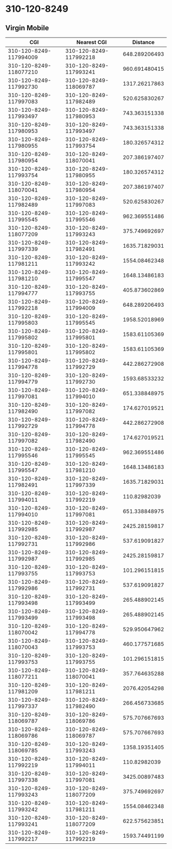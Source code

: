 # 310-120-8249
## Virgin Mobile


| CGI | Nearest CGI | Distance |
|-----|-------------|----------|
| 310-120-8249-117994009 | 310-120-8249-117992218 | 648.289206493 |
| 310-120-8249-118077210 | 310-120-8249-117993241 | 960.691480415 |
| 310-120-8249-117992730 | 310-120-8249-118069787 | 1317.26217863 |
| 310-120-8249-117997083 | 310-120-8249-117982489 | 520.625830267 |
| 310-120-8249-117993497 | 310-120-8249-117980953 | 743.363151338 |
| 310-120-8249-117980953 | 310-120-8249-117993497 | 743.363151338 |
| 310-120-8249-117980955 | 310-120-8249-117993754 | 180.326574312 |
| 310-120-8249-117980954 | 310-120-8249-118070041 | 207.386197407 |
| 310-120-8249-117993754 | 310-120-8249-117980955 | 180.326574312 |
| 310-120-8249-118070041 | 310-120-8249-117980954 | 207.386197407 |
| 310-120-8249-117982489 | 310-120-8249-117997083 | 520.625830267 |
| 310-120-8249-117995545 | 310-120-8249-117995546 | 962.369551486 |
| 310-120-8249-118077209 | 310-120-8249-117993243 | 375.749692697 |
| 310-120-8249-117997339 | 310-120-8249-117982491 | 1635.71829031 |
| 310-120-8249-117981211 | 310-120-8249-117993242 | 1554.08462348 |
| 310-120-8249-117981210 | 310-120-8249-117995547 | 1648.13486183 |
| 310-120-8249-117994777 | 310-120-8249-117993755 | 405.873602869 |
| 310-120-8249-117992218 | 310-120-8249-117994009 | 648.289206493 |
| 310-120-8249-117995803 | 310-120-8249-117995545 | 1958.52018969 |
| 310-120-8249-117995802 | 310-120-8249-117995801 | 1583.61105369 |
| 310-120-8249-117995801 | 310-120-8249-117995802 | 1583.61105369 |
| 310-120-8249-117994778 | 310-120-8249-117992729 | 442.286272908 |
| 310-120-8249-117994779 | 310-120-8249-117992730 | 1593.68533232 |
| 310-120-8249-117997081 | 310-120-8249-117994010 | 651.338848975 |
| 310-120-8249-117982490 | 310-120-8249-117997082 | 174.627019521 |
| 310-120-8249-117992729 | 310-120-8249-117994778 | 442.286272908 |
| 310-120-8249-117997082 | 310-120-8249-117982490 | 174.627019521 |
| 310-120-8249-117995546 | 310-120-8249-117995545 | 962.369551486 |
| 310-120-8249-117995547 | 310-120-8249-117981210 | 1648.13486183 |
| 310-120-8249-117982491 | 310-120-8249-117997339 | 1635.71829031 |
| 310-120-8249-117994011 | 310-120-8249-117992219 | 110.82982039 |
| 310-120-8249-117994010 | 310-120-8249-117997081 | 651.338848975 |
| 310-120-8249-117992985 | 310-120-8249-117992987 | 2425.28159817 |
| 310-120-8249-117992731 | 310-120-8249-117992986 | 537.619091827 |
| 310-120-8249-117992987 | 310-120-8249-117992985 | 2425.28159817 |
| 310-120-8249-117993755 | 310-120-8249-117993753 | 101.296151815 |
| 310-120-8249-117992986 | 310-120-8249-117992731 | 537.619091827 |
| 310-120-8249-117993498 | 310-120-8249-117993499 | 265.488902145 |
| 310-120-8249-117993499 | 310-120-8249-117993498 | 265.488902145 |
| 310-120-8249-118070042 | 310-120-8249-117994778 | 529.950647962 |
| 310-120-8249-118070043 | 310-120-8249-117993753 | 460.177571685 |
| 310-120-8249-117993753 | 310-120-8249-117993755 | 101.296151815 |
| 310-120-8249-118077211 | 310-120-8249-118070041 | 357.764635288 |
| 310-120-8249-117981209 | 310-120-8249-117981211 | 2076.42054298 |
| 310-120-8249-117997337 | 310-120-8249-117982490 | 266.456733685 |
| 310-120-8249-118069787 | 310-120-8249-118069786 | 575.707667693 |
| 310-120-8249-118069786 | 310-120-8249-118069787 | 575.707667693 |
| 310-120-8249-118069785 | 310-120-8249-117993243 | 1358.19351405 |
| 310-120-8249-117992219 | 310-120-8249-117994011 | 110.82982039 |
| 310-120-8249-117997338 | 310-120-8249-117997081 | 3425.00897483 |
| 310-120-8249-117993243 | 310-120-8249-118077209 | 375.749692697 |
| 310-120-8249-117993242 | 310-120-8249-117981211 | 1554.08462348 |
| 310-120-8249-117993241 | 310-120-8249-118077209 | 622.575623851 |
| 310-120-8249-117992217 | 310-120-8249-117992219 | 1593.74491199 |
